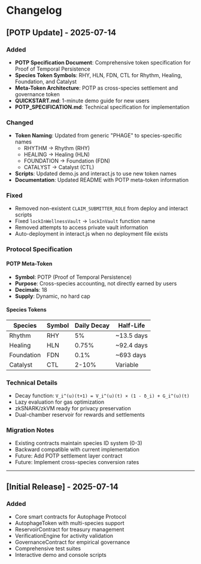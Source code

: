 # Changelog

## [POTP Update] - 2025-07-14

### Added
- **POTP Specification Document**: Comprehensive token specification for Proof of Temporal Persistence
- **Species Token Symbols**: RHY, HLN, FDN, CTL for Rhythm, Healing, Foundation, and Catalyst
- **Meta-Token Architecture**: POTP as cross-species settlement and governance token
- **QUICKSTART.md**: 1-minute demo guide for new users
- **POTP_SPECIFICATION.md**: Technical specification for implementation

### Changed
- **Token Naming**: Updated from generic "PHAGE" to species-specific names
  - RHYTHM → Rhythm (RHY)
  - HEALING → Healing (HLN)
  - FOUNDATION → Foundation (FDN)
  - CATALYST → Catalyst (CTL)
- **Scripts**: Updated demo.js and interact.js to use new token names
- **Documentation**: Updated README with POTP meta-token information

### Fixed
- Removed non-existent `CLAIM_SUBMITTER_ROLE` from deploy and interact scripts
- Fixed `lockInWellnessVault` → `lockInVault` function name
- Removed attempts to access private vault information
- Auto-deployment in interact.js when no deployment file exists

### Protocol Specification

#### POTP Meta-Token
- **Symbol**: POTP (Proof of Temporal Persistence)
- **Purpose**: Cross-species accounting, not directly earned by users
- **Decimals**: 18
- **Supply**: Dynamic, no hard cap

#### Species Tokens
| Species | Symbol | Daily Decay | Half-Life |
|---------|--------|-------------|-----------|
| Rhythm | RHY | 5% | ~13.5 days |
| Healing | HLN | 0.75% | ~92.4 days |
| Foundation | FDN | 0.1% | ~693 days |
| Catalyst | CTL | 2-10% | Variable |

### Technical Details
- Decay function: `V_i^(u)(t+1) = V_i^(u)(t) × (1 - δ_i) + G_i^(u)(t)`
- Lazy evaluation for gas optimization
- zkSNARK/zkVM ready for privacy preservation
- Dual-chamber reservoir for rewards and settlements

### Migration Notes
- Existing contracts maintain species ID system (0-3)
- Backward compatible with current implementation
- Future: Add POTP settlement layer contract
- Future: Implement cross-species conversion rates

---

## [Initial Release] - 2025-07-14

### Added
- Core smart contracts for Autophage Protocol
- AutophageToken with multi-species support
- ReservoirContract for treasury management
- VerificationEngine for activity validation
- GovernanceContract for empirical governance
- Comprehensive test suites
- Interactive demo and console scripts